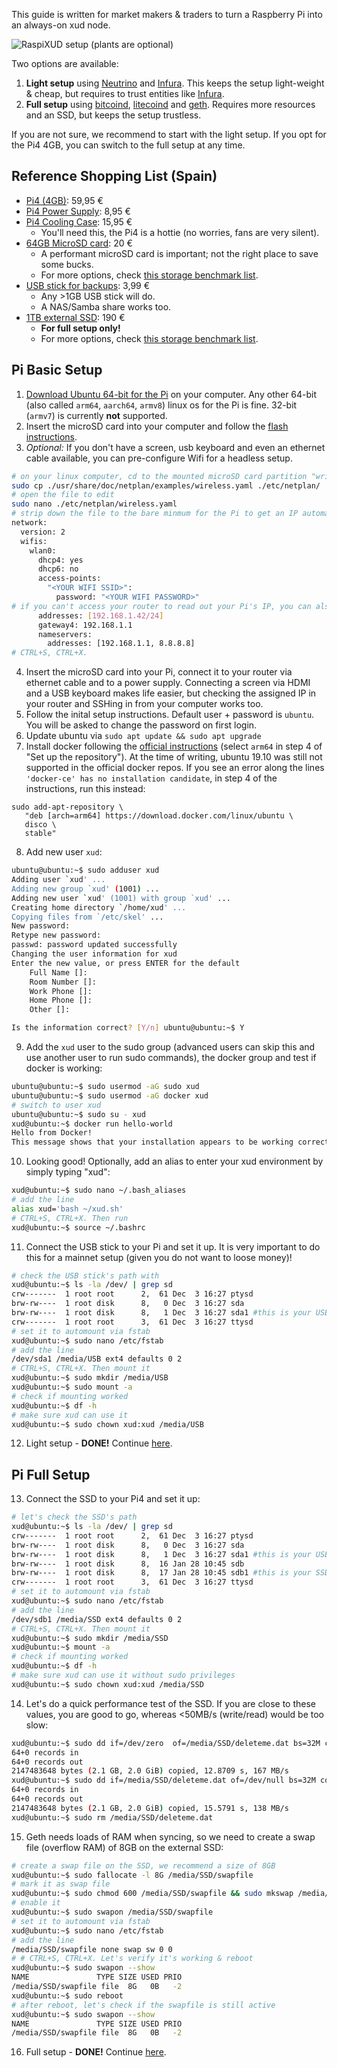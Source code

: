 This guide is written for market makers & traders to turn a Raspberry Pi into an always-on xud node.

![RaspiXUD setup (plants are optional)](images/RaspiXUD.jpeg)

Two options are available:

1. **Light setup** using [Neutrino](https://github.com/lightninglabs/neutrino) and [Infura](https://infura.io/). This keeps the setup light-weight & cheap, but requires to trust entities like [Infura](https://infura.io/).
2. **Full setup** using [bitcoind](https://github.com/bitcoin/bitcoin/), [litecoind](https://github.com/litecoin-project/litecoin) and [geth](https://github.com/ethereum/go-ethereum). Requires more resources and an SSD, but keeps the setup trustless.

If you are not sure, we recommend to start with the light setup. If you opt for the Pi4 4GB, you can switch to the full setup at any time.

## Reference Shopping List (Spain)
* [Pi4 (4GB)](https://www.tiendatec.es/raspberry-pi/placas-base/1100-raspberry-pi-4-modelo-b-4gb-765756931182.html): 59,95 €
* [Pi4 Power Supply](https://www.tiendatec.es/raspberry-pi/raspberry-pi-alimentacion/1093-alimentador-oficial-raspberry-pi-4-usb-c-5v-3a-15w-negro-644824914886.html): 8,95 €
* [Pi4 Cooling Case](https://www.tiendatec.es/raspberry-pi/cajas/1110-caja-cofre-alta-disipacion-con-dos-ventiladores-para-raspberry-pi-4-8472496015950.html): 15,95 €
  * You'll need this, the Pi4 is a hottie (no worries, fans are very silent).
* [64GB MicroSD card](https://www.amazon.es/dp/B07G3GMRYF/): 20 €
  * A performant microSD card is important; not the right place to save some bucks.
  * For more options, check [this storage benchmark list](https://jamesachambers.com/raspberry-pi-storage-benchmarks/).
* [USB stick for backups](https://www.amazon.es/dp/B00TPG6P22/): 3,99 €
   * Any >1GB USB stick will do.
   * A NAS/Samba share works too.
* [1TB external SSD](https://www.amazon.es/gp/product/B074M774TW/): 190 €
  * **For full setup only!**
  * For more options, check [this storage benchmark list](https://jamesachambers.com/raspberry-pi-storage-benchmarks/).

## Pi Basic Setup

1. [Download Ubuntu 64-bit for the Pi](https://ubuntu.com/download/raspberry-pi) on your computer. Any other 64-bit (also called `arm64`, `aarch64`, `armv8`) linux os for the Pi is fine. 32-bit (`armv7`) is currently **not** supported.
2. Insert the microSD card into your computer and follow the [flash instructions](https://ubuntu.com/download/iot/installation-media).
3. *Optional:* If you don't have a screen, usb keyboard and even an ethernet cable available, you can pre-configure Wifi for a headless setup.
```bash
# on your linux computer, cd to the mounted microSD card partition "writable" and copy the wifi sample file. If you can't see any partition called "writable", then you are probably running something other than linux and need to figure out how to mount an ext4 filesystem.
sudo cp ./usr/share/doc/netplan/examples/wireless.yaml ./etc/netplan/
# open the file to edit
sudo nano ./etc/netplan/wireless.yaml
# strip down the file to the bare minmum for the Pi to get an IP automatically assigned by your router
network:
  version: 2
  wifis:
    wlan0:
      dhcp4: yes
      dhcp6: no
      access-points:
        "<YOUR WIFI SSID>":
          password: "<YOUR WIFI PASSWORD>"
# if you can't access your router to read out your Pi's IP, you can also configure a static IP now
      addresses: [192.168.1.42/24]
      gateway4: 192.168.1.1
      nameservers:
        addresses: [192.168.1.1, 8.8.8.8]
# CTRL+S, CTRL+X.
```
4. Insert the microSD card into your Pi, connect it to your router via ethernet cable and to a power supply. Connecting a screen via HDMI and a USB keyboard makes life easier, but checking the assigned IP in your router and SSHing in from your computer works too.
5. Follow the inital setup instructions. Default user + password is `ubuntu`. You will be asked to change the password on first login.
6. Update ubuntu via `sudo apt update && sudo apt upgrade`
7. Install docker following the [official instructions](https://docs.docker.com/install/linux/docker-ce/ubuntu/) (select `arm64` in step 4 of "Set up the repository"). At the time of writing, ubuntu 19.10 was still not supported in the official docker repos. If you see an error along the lines `'docker-ce' has no installation candidate`, in step 4 of the instructions, run this instead:
```
sudo add-apt-repository \
   "deb [arch=arm64] https://download.docker.com/linux/ubuntu \
   disco \
   stable"
```
8. Add new user `xud`:

```bash
ubuntu@ubuntu:~$ sudo adduser xud
Adding user `xud' ...
Adding new group `xud' (1001) ...
Adding new user `xud' (1001) with group `xud' ...
Creating home directory `/home/xud' ...
Copying files from `/etc/skel' ...
New password: 
Retype new password: 
passwd: password updated successfully
Changing the user information for xud
Enter the new value, or press ENTER for the default
	Full Name []: 
	Room Number []: 
	Work Phone []: 
	Home Phone []: 
	Other []: 

Is the information correct? [Y/n] ubuntu@ubuntu:~$ Y
```
9. Add the `xud` user to the sudo group (advanced users can skip this and use another user to run sudo commands), the docker group and test if docker is working:
```bash
ubuntu@ubuntu:~$ sudo usermod -aG sudo xud
ubuntu@ubuntu:~$ sudo usermod -aG docker xud
# switch to user xud
ubuntu@ubuntu:~$ sudo su - xud
xud@ubuntu:~$ docker run hello-world
Hello from Docker!
This message shows that your installation appears to be working correctly.
```
10. Looking good! Optionally, add an alias to enter your xud environment by simply typing "xud":
```bash
xud@ubuntu:~$ sudo nano ~/.bash_aliases
# add the line
alias xud='bash ~/xud.sh'
# CTRL+S, CTRL+X. Then run
xud@ubuntu:~$ source ~/.bashrc
```
11. Connect the USB stick to your Pi and set it up. It is very important to do this for a mainnet setup (given you do not want to loose money)!
```bash
# check the USB stick's path with
xud@ubuntu:~$ ls -la /dev/ | grep sd
crw-------  1 root root      2,  61 Dec  3 16:27 ptysd
brw-rw----  1 root disk      8,   0 Dec  3 16:27 sda
brw-rw----  1 root disk      8,   1 Dec  3 16:27 sda1 #this is your USB Stick
crw-------  1 root root      3,  61 Dec  3 16:27 ttysd
# set it to automount via fstab
xud@ubuntu:~$ sudo nano /etc/fstab
# add the line
/dev/sda1 /media/USB ext4 defaults 0 2
# CTRL+S, CTRL+X. Then mount it
xud@ubuntu:~$ sudo mkdir /media/USB
xud@ubuntu:~$ sudo mount -a
# check if mounting worked
xud@ubuntu:~$ df -h
# make sure xud can use it
xud@ubuntu:~$ sudo chown xud:xud /media/USB
```
12. Light setup - **DONE!** Continue [here](Market%20Maker%20Guide.md#the-setup).

## Pi Full Setup

13. Connect the SSD to your Pi4 and set it up:
```bash
# let's check the SSD's path
xud@ubuntu:~$ ls -la /dev/ | grep sd
crw-------  1 root root      2,  61 Dec  3 16:27 ptysd
brw-rw----  1 root disk      8,   0 Dec  3 16:27 sda
brw-rw----  1 root disk      8,   1 Dec  3 16:27 sda1 #this is your USB Stick
brw-rw----  1 root disk      8,  16 Jan 28 10:45 sdb
brw-rw----  1 root disk      8,  17 Jan 28 10:45 sdb1 #this is your SSD
crw-------  1 root root      3,  61 Dec  3 16:27 ttysd
# set it to automount via fstab
xud@ubuntu:~$ sudo nano /etc/fstab
# add the line
/dev/sdb1 /media/SSD ext4 defaults 0 2
# CTRL+S, CTRL+X. Then mount it
xud@ubuntu:~$ sudo mkdir /media/SSD
xud@ubuntu:~$ mount -a
# check if mounting worked
xud@ubuntu:~$ df -h
# make sure xud can use it without sudo privileges
xud@ubuntu:~$ sudo chown xud:xud /media/SSD
```
14. Let's do a quick performance test of the SSD. If you are close to these values, you are good to go, whereas <50MB/s (write/read) would be too slow:
```bash
xud@ubuntu:~$ sudo dd if=/dev/zero  of=/media/SSD/deleteme.dat bs=32M count=64 oflag=direct
64+0 records in
64+0 records out
2147483648 bytes (2.1 GB, 2.0 GiB) copied, 12.8709 s, 167 MB/s
xud@ubuntu:~$ sudo dd if=/media/SSD/deleteme.dat of=/dev/null bs=32M count=64 iflag=direct
64+0 records in
64+0 records out
2147483648 bytes (2.1 GB, 2.0 GiB) copied, 15.5791 s, 138 MB/s
xud@ubuntu:~$ sudo rm /media/SSD/deleteme.dat
```
15. Geth needs loads of RAM when syncing, so we need to create a swap file (overflow RAM) of 8GB on the external SSD:
```bash
# create a swap file on the SSD, we recommend a size of 8GB
xud@ubuntu:~$ sudo fallocate -l 8G /media/SSD/swapfile
# mark it as swap file
xud@ubuntu:~$ sudo chmod 600 /media/SSD/swapfile && sudo mkswap /media/SSD/swapfile
# enable it
xud@ubuntu:~$ sudo swapon /media/SSD/swapfile
# set it to automount via fstab
xud@ubuntu:~$ sudo nano /etc/fstab
# add the line
/media/SSD/swapfile none swap sw 0 0
# # CTRL+S, CTRL+X. Let's verify it's working & reboot
xud@ubuntu:~$ sudo swapon --show
NAME               TYPE SIZE USED PRIO
/media/SSD/swapfile file  8G   0B   -2
xud@ubuntu:~$ sudo reboot
# after reboot, let's check if the swapfile is still active
xud@ubuntu:~$ sudo swapon --show
NAME               TYPE SIZE USED PRIO
/media/SSD/swapfile file  8G   0B   -2
```
16. Full setup - **DONE!** Continue [here](Market%20Maker%20Guide.md#the-setup).
